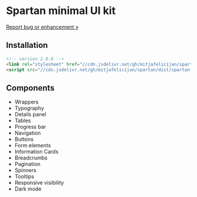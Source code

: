 # Spartan minimal UI kit

[Report bug or enhancement »](https://github.com/mitjafelicijan/spartan/issues/new)

## Installation

```html
<!-- version 2.0.0 -->
<link rel="stylesheet" href="//cdn.jsdelivr.net/gh/mitjafelicijan/spartan/dist/spartan-2.0.0.css">
<script src="//cdn.jsdelivr.net/gh/mitjafelicijan/spartan/dist/spartan-2.0.0.js" async></script>
```

## Components

- Wrappers
- Typography
- Details panel
- Tables
- Progress bar
- Navigation
- Buttons
- Form elements
- Information Cards
- Breadcrumbs
- Pagination
- Spinners
- Tooltips
- Responsive visibility
- Dark mode
